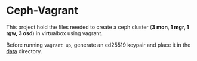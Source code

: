 # Ceph-Vagrant

This project hold the files needed to create a ceph cluster (**3 mon, 1 mgr, 1 rgw, 3 osd**) in virtualbox using vagrant.

Before running `vagrant up`, generate an ed25519 keypair and place it in the [data](./data) directory.